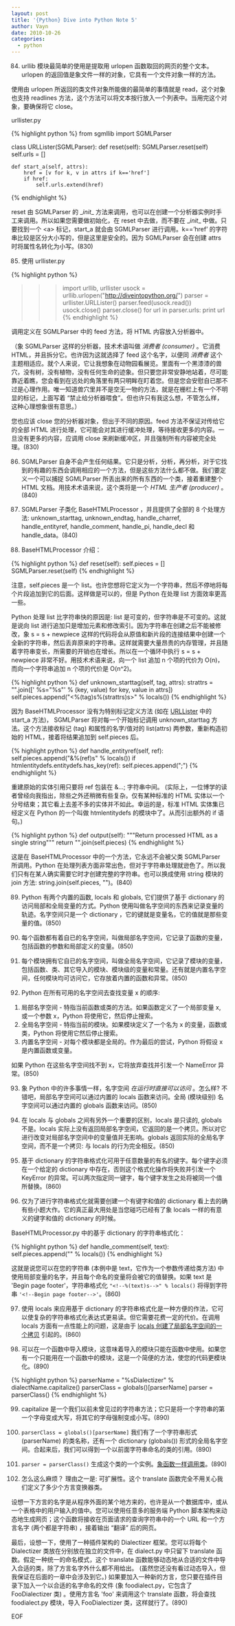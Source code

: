 ```yaml
---
layout: post
title: '{Python} Dive into Python Note 5'
author: Vayn
date: 2010-10-26
categories:
  - python
---
```


84) urllib 模块最简单的使用是提取用 urlopen 函数取回的网页的整个文本。urlopen 的返回值是象文件一样的对象，它具有一个文件对象一样的方法。

使用由 urlopen 所返回的类文件对象所能做的最简单的事情就是 read，这个对象也支持 readlines 方法，这个方法可以将文本按行放入一个列表中。当用完这个对象，要确保将它 close。

urllister.py

{% highlight python %}
from sgmllib import SGMLParser

class URLLister(SGMLParser):
    def reset(self):
        SGMLParser.reset(self)
        self.urls = []

    def start_a(self, attrs):
        href = [v for k, v in attrs if k=='href']
        if href:
            self.urls.extend(href)
{% endhighlight %}

reset 由 SGMLParser 的 \__init__ 方法来调用，也可以在创建一个分析器实例时手工来调用。所以如果您需要做初始化，在 reset 中去做，而不要在 \__init__ 中做。只要找到一个 &lt;a&gt; 标记，start_a 就会由 SGMLParser 进行调用。k==&#8217;href&#8217; 的字符串比较是区分大小写的，但是这里是安全的。因为 SGMLParser 会在创建 attrs 时将属性名转化为小写。(830)

85) 使用 urllister.py

{% highlight python %}
>>> import urllib, urllister
>>> usock = urllib.urlopen("http://diveintopython.org/")
>>> parser = urllister.URLLister()
>>> parser.feed(usock.read())
>>> usock.close()
>>> parser.close()
>>> for url in parser.urls: print url
{% endhighlight %}

调用定义在 SGMLParser 中的 feed 方法，将 HTML 内容放入分析器中。

（象 SGMLParser 这样的分析器，技术术语叫做 _消费者 (consumer)_ 。它消费 HTML，并且拆分它。也许因为这就选择了 feed 这个名字，以便同 _消费者_ 这个主题相适应。就个人来说，它让我想象在动物园看展览。里面有一个黑漆漆的兽穴，没有树，没有植物，没有任何生命的迹象。但只要您非常安静地站着，尽可能靠近着瞧，您会看到在远处的角落里有两只明眸在盯着您。但是您会安慰自已那不过是心理作用。唯一知道兽穴里并不是空无一物的方法，就是在栅栏上有一个不明显的标记，上面写着 “禁止给分析器喂食”。但也许只有我这么想，不管怎么样，这种心理想象很有意思。）

您也应该 close 您的分析器对象，但出于不同的原因。feed 方法不保证对传给它的全部 HTML 进行处理，它可能会对其进行缓冲处理，等待接收更多的内容。一旦没有更多的内容，应调用 close 来刷新缓冲区，并且强制所有内容被完全处理。(830)

86) SGMLParser 自身不会产生任何结果。它只是分析，分析，再分析，对于它找到的有趣的东西会调用相应的一个方法，但是这些方法什么都不做。我们要定义一个可以捕捉 SGMLParser 所丢出来的所有东西的一个类，接着重建整个 HTML 文档。用技术术语来说，这个类将是一个 _HTML 生产者 (producer)_ 。(840)

87) SGMLParser 子类化 BaseHTMLProcessor ，并且提供了全部的 8 个处理方法: unknown_starttag, unknown_endtag, handle_charref, handle_entityref, handle_comment, handle_pi, handle_decl 和handle_data。(840)

88) BaseHTMLProcessor 介绍：

{% highlight python %}
    def reset(self):
        self.pieces = []
        SGMLParser.reset(self)
{% endhighlight %}

注意，self.pieces 是一个 list。也许您想将它定义为一个字符串，然后不停地将每个片段追加到它的后面。这样做是可以的，但是 Python 在处理 list 方面效率更高一些。

Python 处理 list 比字符串快的原因是: list 是可变的，但字符串是不可变的。这就是说向 list 进行追加只是增加元素和修改索引。因为字符串在创建之后不能被修改，象 s = s + newpiece 这样的代码将会从原值和新片段的连接结果中创建一个全新的字符串，然后丢弃原来的字符串。这样就需要大量昂贵的内存管理，并且随着字符串变长，所需要的开销也在增长。所以在一个循环中执行 s = s + newpiece 非常不好。用技术术语来说，向一个 list 追加 n 个项的代价为 O(n)，而向一个字符串追加 n 个项的代价是 O(n^2)。

{% highlight python %}
    def unknown_starttag(self, tag, attrs):
        strattrs = "".join([' %s="%s"' % (key, value) for key, value in attrs])
        self.pieces.append("<%(tag)s%(strattrs)s>" % locals())
{% endhighlight %}

因为 BaseHTMLProcessor 没有为特别标记定义方法 (如在 [URLLister](http://woodpecker.org.cn/diveintopython/html_processing/extracting_data.html#dialect.extract.links) 中的 start_a 方法)， SGMLParser 将对每一个开始标记调用 unknown_starttag 方法。这个方法接收标记 (tag) 和属性的名字/值对的 list(attrs) 两参数，重新构造初始的 HTML，接着将结果追加到 self.pieces 后。

{% highlight python %}
    def handle_entityref(self, ref):
        self.pieces.append("&%(ref)s" % locals())
        if htmlentitydefs.entitydefs.has_key(ref):
            self.pieces.append(";")
{% endhighlight %}

重建原始的实体引用只要将 ref 包装在 &...; 字符串中间。 (实际上，一位博学的读者曾经向我指出，除些之外还稍微有些复杂。仅有某种标准的 HTML 实体以一个分号结束；其它看上去差不多的实体并不如此。幸运的是，标准 HTML 实体集已经定义在 Python 的一个叫做 htmlentitydefs 的模块中了。从而引出额外的 if 语句。)

{% highlight python %}
    def output(self):
        """Return processed HTML as a single string"""
        return "".join(self.pieces)
{% endhighlight %}

这是在 BaseHTMLProcessor 中的一个方法，它永远不会被父类 SGMLParser 所调用。Python 在处理列表方面非常出色，但对于字符串处理就逊色了。所以我们只有在某人确实需要它时才创建完整的字符串。也可以换成使用 string 模块的 join 方法: string.join(self.pieces, "")。(840)

89) Python 有两个内置的函数, locals 和 globals, 它们提供了基于 dictionary 的访问局部和全局变量的方式。Python 使用叫做名字空间的东西来记录变量的轨迹。名字空间只是一个 dictionary ，它的键就是变量名，它的值就是那些变量的值。(850)

90) 每个函数都有着自已的名字空间，叫做局部名字空间，它记录了函数的变量，包括函数的参数和局部定义的变量。(850)

91) 每个模块拥有它自已的名字空间，叫做全局名字空间，它记录了模块的变量，包括函数、类、其它导入的模块、模块级的变量和常量。还有就是内置名字空间，任何模块均可访问它，它存放着内置的函数和异常。(850)

92) Python 在所有可用的名字空间去查找变量 x 的顺序:

1. 局部名字空间 - 特指当前函数或类的方法。如果函数定义了一个局部变量 x, 或一个参数 x，Python 将使用它，然后停止搜索。
2. 全局名字空间 - 特指当前的模块。如果模块定义了一个名为 x 的变量，函数或类，Python 将使用它然后停止搜索。
3. 内置名字空间 - 对每个模块都是全局的。作为最后的尝试，Python 将假设 x 是内置函数或变量。

如果 Python 在这些名字空间找不到 x，它将放弃查找并引发一个 NameError 异常。(850)

93) 象 Python 中的许多事情一样，名字空间 _在运行时直接可以访问_ 。怎么样? 不错吧，局部名字空间可以通过内置的 locals 函数来访问。全局 (模块级别) 名字空间可以通过内置的 globals 函数来访问。(850)

94) 在 locals 与 globals 之间有另外一个重要的区别，locals 是只读的, globals 不是。locals 实际上没有返回局部名字空间，它返回的是一个拷贝。所以对它进行改变对局部名字空间中的变量值并无影响。globals 返回实际的全局名字空间，而不是一个拷贝: 与 locals 的行为完全相反。(850)

95) 基于 dictionary 的字符串格式化可用于任意数量的有名的键字。每个键字必须在一个给定的 dictionary 中存在，否则这个格式化操作将失败并引发一个 KeyError 的异常。可以两次指定同一键字，每个键字发生之处将被同一个值所替换。(860)

96) 仅为了进行字符串格式化就需要创建一个有键字和值的 dictionary 看上去的确有些小题大作。它的真正最大用处是当您碰巧已经有了象 locals 一样的有意义的键字和值的 dictionary 的时候。

BaseHTMLProcessor.py 中的基于 dictionary 的字符串格式化：

{% highlight python %}
    def handle_comment(self, text):
        self.pieces.append("<!--%(text)s-->" % locals())
{% endhighlight %}

这就是说您可以在您的字符串 (本例中是 text，它作为一个参数传递给类方法) 中使用局部变量的名字，并且每个命名的变量将会被它的值替换。如果 text 是 'Begin page footer'，字符串格式化 `"<!--%(text)s-->" % locals()` 将得到字符串 `'<!--Begin page footer-->'`。(860)

97) 使用 locals 来应用基于 dictionary 的字符串格式化是一种方便的作法，它可以使复杂的字符串格式化表达式更易读。但它需要花费一定的代价。在调用 locals 方面有一点性能上的问题，这是由于 [locals 创建了局部名字空间的一个拷贝](http://woodpecker.org.cn/diveintopython/html_processing/locals_and_globals.html#dialect.locals.readonly.example) 引起的。(860)

98) 可以在一个函数中导入模块，这意味着导入的模块只能在函数中使用。如果您有一个只能用在一个函数中的模块，这是一个简便的方法，使您的代码更模块化。(890)

{% highlight python %}
    parserName = "%sDialectizer" % dialectName.capitalize()
    parserClass = globals()[parserName]
    parser = parserClass()
{% endhighlight %}

99) capitalize 是一个我们以前未曾见过的字符串方法；它只是将一个字符串的第一个字母变成大写，将其它的字母强制变成小写。(890)

100) `parserClass = globals()[parserName]` 我们有了一个字符串形式 (parserName) 的类名称，还有一个 dictionary (globals()) 形式的全局名字空间。合起来后，我们可以得到一个以前面字符串命名的类的引用。(890)

101) `parser = parserClass()` 生成这个类的一个实例。[象函数一样调用类](http://woodpecker.org.cn/diveintopython/object_oriented_framework/instantiating_classes.html)。(890)

102) 怎么这么麻烦？ 理由之一是: 可扩展性。这个 translate 函数完全不用关心我们定义了多少个方言变换器类。

设想一下方言的名字是从程序外面的某个地方来的，也许是从一个数据库中，或从一个表格中的用户输入的值中。您可以使用任意多的服务端 Python 脚本架构来动态地生成网页；这个函数将接收在页面请求的查询字符串中的一个 URL 和一个方言名字 (两个都是字符串) ，接着输出 “翻译” 后的网页。

最后，设想一下，使用了一种插件架构的 Dialectizer 框架。您可以将每个 Dialectizer 类放在分别放在独立的文件中，在 dialect.py 中只留下 translate 函数。假定一种统一的命名模式，这个 translate 函数能够动态地从合适的文件中导入合适的类，除了方言名字外什么都不用给出。 (虽然您还没有看过动态导入，但我保证在后面的一章中会涉及到它。) 如果要加入一种新的方言，您只要在插件目录下加入一个以合适的名字命名的文件 (象 foodialect.py，它包含了 FooDialectizer 类) 。使用方言名 'foo' 来调用这个 translate 函数，将会查找 foodialect.py 模块，导入 FooDialectizer 类，这样就行了。(890)

EOF